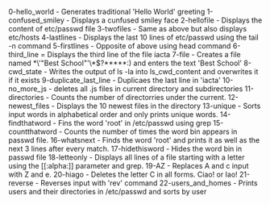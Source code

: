 0-hello_world - Generates traditional 'Hello World' greeting
1-confused_smiley - Displays a cunfused smiley face
2-hellofile - Displays the content of etc/passwd file
3-twofiles - Same as above but also displays etc/hosts
4-lastlines - Displays the last 10 lines of etc/passwd using the tail -n command
5-firstlines - Opposite of above using head command
6-third_line = Displays the third line of the file iacta
7-file - Creates a file named \*\\'"Best School"\'\\*$\?\*\*\*\*\*:) and enters the text 'Best School'
8-cwd_state - Writes the output of ls -la into ls_cwd_content and overwrites it if it exists
9-duplicate_last_line - Duplicaes the last line in 'iacta'
10-no_more_js - deletes all .js files in current directory and subdirectories
11-directories - Counts the number of directorries under the current.
12-newest_files - Displays the 10 newest files in the directory
13-unique - Sorts input words in alphabetical order and only prints unique words.
14-findthatword - Fins the word 'root' in /etc/passwd using grep
15-countthatword - Counts the number of times the word bin appears in passwd file.
16-whatsnext - Finds the word 'root' and prints it as well as the next 3 lines after every match.
17-hidethisword - Hides the word bin in passwd file
18-letteonly - Displays all lines of a file starting with a letter using the [[:alpha:]] parameter and grep.
19-AZ - Replaces A and c input with Z and e.
20-hiago - Deletes the letter C in all forms. Ciao! or Iao!
21-reverse - Reverses input with 'rev' command
22-users_and_homes - Prints users and their directories in /etc/passwd and sorts by user

